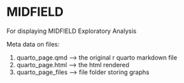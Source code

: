 # MIDFIELD
For displaying MIDFIELD Exploratory Analysis

Meta data on files:

1. quarto_page.qmd     --> the original r quarto markdown file
2. quarto_page.html    --> the html rendered
3. quarto_page_files   --> file folder storing graphs
